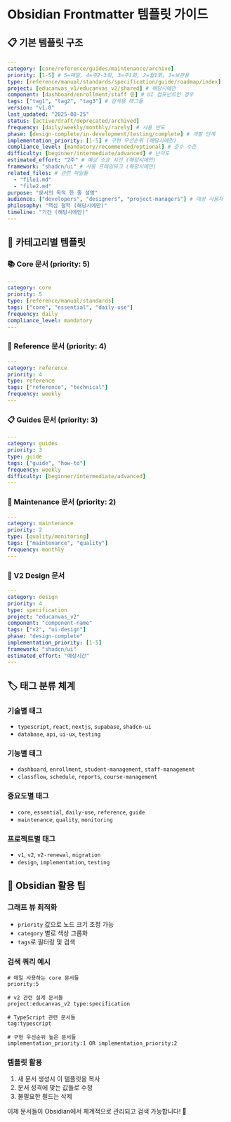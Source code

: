 # Obsidian Frontmatter 템플릿 가이드

## 📋 기본 템플릿 구조

```yaml
---
category: [core/reference/guides/maintenance/archive]
priority: [1-5] # 5=매일, 4=주2-3회, 3=주1회, 2=월1회, 1=보관용
type: [reference/manual/standards/specification/guide/roadmap/index]
project: [educanvas_v1/educanvas_v2/shared] # 해당시에만
component: [dashboard/enrollment/staff 등] # UI 컴포넌트인 경우
tags: ["tag1", "tag2", "tag3"] # 검색용 태그들
version: "v1.0"
last_updated: "2025-08-25"
status: [active/draft/deprecated/archived]
frequency: [daily/weekly/monthly/rarely] # 사용 빈도
phase: [design-complete/in-development/testing/complete] # 개발 단계
implementation_priority: [1-5] # 구현 우선순위 (해당시에만)
compliance_level: [mandatory/recommended/optional] # 준수 수준
difficulty: [beginner/intermediate/advanced] # 난이도
estimated_effort: "2주" # 예상 소요 시간 (해당시에만)
framework: "shadcn/ui" # 사용 프레임워크 (해당시에만)
related_files: # 관련 파일들
  - "file1.md"
  - "file2.md"
purpose: "문서의 목적 한 줄 설명"
audience: ["developers", "designers", "project-managers"] # 대상 사용자
philosophy: "핵심 철학 (해당시에만)"
timeline: "기간 (해당시에만)"
---
```

## 🎯 카테고리별 템플릿

### 📚 Core 문서 (priority: 5)
```yaml
---
category: core
priority: 5
type: [reference/manual/standards]
tags: ["core", "essential", "daily-use"]
frequency: daily
compliance_level: mandatory
---
```

### 📖 Reference 문서 (priority: 4)
```yaml
---
category: reference
priority: 4
type: reference
tags: ["reference", "technical"]
frequency: weekly
---
```

### 📋 Guides 문서 (priority: 3)
```yaml
---
category: guides
priority: 3
type: guide
tags: ["guide", "how-to"]
frequency: weekly
difficulty: [beginner/intermediate/advanced]
---
```

### 🔧 Maintenance 문서 (priority: 2)
```yaml
---
category: maintenance
priority: 2
type: [quality/monitoring]
tags: ["maintenance", "quality"]
frequency: monthly
---
```

### 🎨 V2 Design 문서
```yaml
---
category: design
priority: 4
type: specification
project: "educanvas_v2"
component: "component-name"
tags: ["v2", "ui-design"]
phase: "design-complete"
implementation_priority: [1-5]
framework: "shadcn/ui"
estimated_effort: "예상시간"
---
```

## 🏷️ 태그 분류 체계

### 기술별 태그
- `typescript`, `react`, `nextjs`, `supabase`, `shadcn-ui`
- `database`, `api`, `ui-ux`, `testing`

### 기능별 태그  
- `dashboard`, `enrollment`, `student-management`, `staff-management`
- `classflow`, `schedule`, `reports`, `course-management`

### 중요도별 태그
- `core`, `essential`, `daily-use`, `reference`, `guide`
- `maintenance`, `quality`, `monitoring`

### 프로젝트별 태그
- `v1`, `v2`, `v2-renewal`, `migration`
- `design`, `implementation`, `testing`

## 🎨 Obsidian 활용 팁

### 그래프 뷰 최적화
- `priority` 값으로 노드 크기 조정 가능
- `category` 별로 색상 그룹화
- `tags`로 필터링 및 검색

### 검색 쿼리 예시
```
# 매일 사용하는 core 문서들
priority:5

# v2 관련 설계 문서들
project:educanvas_v2 type:specification

# TypeScript 관련 문서들
tag:typescript

# 구현 우선순위 높은 문서들
implementation_priority:1 OR implementation_priority:2
```

### 템플릿 활용
1. 새 문서 생성시 이 템플릿을 복사
2. 문서 성격에 맞는 값들로 수정
3. 불필요한 필드는 삭제

이제 문서들이 Obsidian에서 체계적으로 관리되고 검색 가능합니다! 🎯